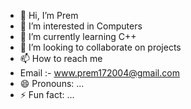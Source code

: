 - 👋 Hi, I’m Prem
- 👀 I’m interested in Computers
- 🌱 I’m currently learning C++
- 💞️ I’m looking to collaborate on projects
- 📫 How to reach me
-   Email :- www.prem172004@gmail.com
- 😄 Pronouns: ...
- ⚡ Fun fact: ...

<!---
Prem172004/Prem172004 is a ✨ special ✨ repository because its `README.md` (this file) appears on your GitHub profile.
You can click the Preview link to take a look at your changes.
--->
